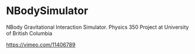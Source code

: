 # NBodySimulator
NBody Gravitational Interaction Simulator. Physics 350 Project at University of British Columbia

https://vimeo.com/11406789
